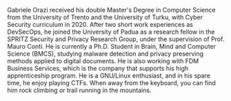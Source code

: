 Gabriele Orazi received his double Master's Degree in Computer Science from the University of Trento and the University of Turku, with Cyber Security curriculum in 2020. After two short work experiences as DevSecOps, he joined the University of Padua as a research fellow in the SPRITZ Security and Privacy Research Group, under the supervision of Prof. Mauro Conti. He is currently a Ph.D. Student in Brain, Mind and Computer Science (BMCS), studying malware detection and privacy preserving methods applied to digital documents. He is also working with FDM Business Services, which is the company that supports his high apprenticeship program. He is a GNU/Linux enthusiast, and in his spare time, he enjoy playing CTFs. When away from the keyboard, you can find him rock climbing or trail running in the mountains.
